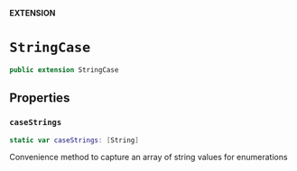 **EXTENSION**

# `StringCase`
```swift
public extension StringCase
```

## Properties
### `caseStrings`

```swift
static var caseStrings: [String]
```

Convenience method to capture an array of string values for enumerations
